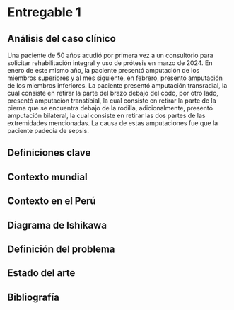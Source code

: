 # Entregable 1

## Análisis del caso clínico
Una paciente de 50 años acudió por primera vez a un consultorio para solicitar rehabilitación integral y uso de prótesis en marzo de 2024. En enero de este mismo año, la paciente presentó amputación de los miembros superiores y al mes siguiente, en febrero, presentó amputación de los miembros inferiores. La paciente presentó amputación transradial, la cual consiste en retirar la parte del brazo debajo del codo, por otro lado, presentó amputación transtibial, la cual consiste en retirar la parte de la pierna que se encuentra debajo de la rodilla, adicionalmente, presentó amputación bilateral, la cual consiste en retirar las dos partes de las extremidades mencionadas. La causa de estas amputaciones fue que la paciente padecía de sepsis.

## Definiciones clave

## Contexto mundial

## Contexto en el Perú

## Diagrama de Ishikawa

## Definición del problema

## Estado del arte

## Bibliografía

